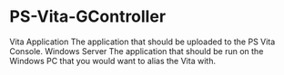 # PS-Vita-GController
Vita Application
  The application that should be uploaded to the PS Vita Console.
Windows Server
  The application that should be run on the Windows PC that you would want to alias the Vita with.
